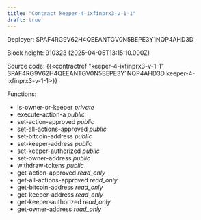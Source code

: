 ```yaml
---
title: "Contract keeper-4-ixfinprx3-v-1-1"
draft: true
---
```

Deployer: SPAF4RG9V62H4QEEANTGV0N5BEPE3Y1NQP4AHD3D


 



Block height: 910323 (2025-04-05T13:15:10.000Z)

Source code: {{<contractref "keeper-4-ixfinprx3-v-1-1" SPAF4RG9V62H4QEEANTGV0N5BEPE3Y1NQP4AHD3D keeper-4-ixfinprx3-v-1-1>}}

Functions:

* is-owner-or-keeper _private_
* execute-action-a _public_
* set-action-approved _public_
* set-all-actions-approved _public_
* set-bitcoin-address _public_
* set-keeper-address _public_
* set-keeper-authorized _public_
* set-owner-address _public_
* withdraw-tokens _public_
* get-action-approved _read_only_
* get-all-actions-approved _read_only_
* get-bitcoin-address _read_only_
* get-keeper-address _read_only_
* get-keeper-authorized _read_only_
* get-owner-address _read_only_
